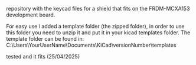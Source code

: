repository with the keycad files for a shield that fits on the FRDM-MCXA153 development board.

For easy use i added a template folder (the zipped folder), in order to use this folder you need to unzip it and put it in your kicad templates folder. The template folder can be found in: C:\Users\YourUserName\Documents\KiCad\versionNumber\templates

tested and it fits (25/04/2025)
